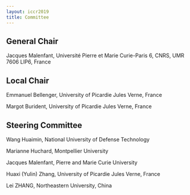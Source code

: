 ```yaml
---
layout: iccr2019
title: Committee
---
```


>

## General Chair

Jacques Malenfant, Université Pierre et Marie Curie-Paris 6, CNRS, UMR 7606 LIP6, France


## Local Chair

Emmanuel Bellenger, University of Picardie Jules Verne, France

Margot Burident, University of Picardie Jules Verne, France


## Steering Committee

Wang Huaimin, National University of Defense Technology

Marianne Huchard, Montpellier University

Jacques Malenfant, Pierre and Marie Curie University

Huaxi (Yulin) Zhang, University of Picardie Jules Verne, France

Lei ZHANG, Northeastern University, China
